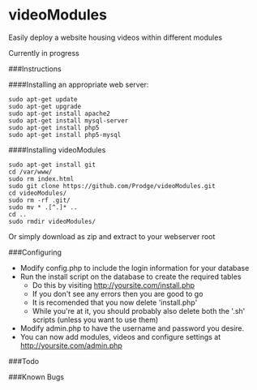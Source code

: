 # videoModules
Easily deploy a website housing videos within different modules


Currently in progress


###Instructions

####Installing an appropriate web server:
```
sudo apt-get update
sudo apt-get upgrade
sudo apt-get install apache2
sudo apt-get install mysql-server
sudo apt-get install php5
sudo apt-get install php5-mysql
```
####Installing videoModules
```
sudo apt-get install git
cd /var/www/
sudo rm index.html
sudo git clone https://github.com/Prodge/videoModules.git
cd videoModules/
sudo rm -rf .git/
sudo mv * .[^.]* ..
cd ..
sudo rmdir videoModules/
```
Or simply download as zip and extract to your webserver root

###Configuring
- Modify config.php to include the login information for your database
- Run the install script on the database to create the required tables
    - Do this by visiting http://yoursite.com/install.php
    - If you don't see any errors then you are good to go
    - It is recomended that you now delete 'install.php'
    - While you're at it, you should probably also delete both the '.sh' scripts (unless you want to use them)
- Modify admin.php to have the username and password you desire.
- You can now add modules, videos and configure settings at http://yoursite.com/admin.php

###Todo



###Known Bugs

